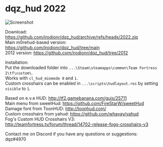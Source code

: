 # dqz_hud 2022

![Screenshot](https://i.imgur.com/7fHRgTb.jpg)

Download: https://github.com/irodionr/dqz_hud/archive/refs/heads/2022.zip  
Main m0rehud-based version: https://github.com/irodionr/dqz_hud/tree/main  
2012 version: https://github.com/irodionr/dqz_hud/tree/2012

Installation:  
Put the downloaded folder into `...\Steam\steamapps\common\Team Fortress 2\tf\custom\`.  
Works with `cl_hud_minmode 0` and `1`.  
Custom crosshairs can be enabled in `...\scripts\hudlayout.res` by setting `visible` to `1`.

Based on e.v.e HUD: http://tf2.gamebanana.com/guis/25711  
Main menu from sweetHud: https://github.com/FireStarW/sweetHud  
Damage font from ToonHUD: http://toonhud.com/  
Custom crosshairs from yahud: https://github.com/whayay/yahud  
Fog's Custom HUD Crosshairs V3: http://teamfortress.tv/forum/thread/14702-release-fogs-crosshairs-v3

Contact me on Discord if you have any questions or suggestions:  
dqz#4970
